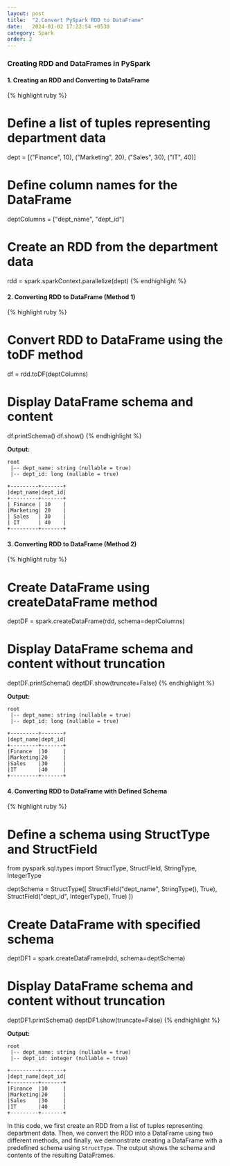 ```yaml
---
layout: post
title:  "2.Convert PySpark RDD to DataFrame"
date:   2024-01-02 17:22:54 +0530
category: Spark
order: 2
---
```


### Creating RDD and DataFrames in PySpark

#### 1. Creating an RDD and Converting to DataFrame

{% highlight ruby %}

# Define a list of tuples representing department data
dept = [("Finance", 10), ("Marketing", 20), ("Sales", 30), ("IT", 40)]

# Define column names for the DataFrame
deptColumns = ["dept_name", "dept_id"]

# Create an RDD from the department data
rdd = spark.sparkContext.parallelize(dept)
{% endhighlight %}

#### 2. Converting RDD to DataFrame (Method 1)

{% highlight ruby %}

# Convert RDD to DataFrame using the toDF method
df = rdd.toDF(deptColumns)

# Display DataFrame schema and content
df.printSchema()
df.show()
{% endhighlight %}

**Output:**
```
root
 |-- dept_name: string (nullable = true)
 |-- dept_id: long (nullable = true)

+---------+-------+
|dept_name|dept_id|
+---------+-------+
| Finance | 10    |
|Marketing| 20    |
| Sales   | 30    |
| IT      | 40    |
+---------+-------+
```

#### 3. Converting RDD to DataFrame (Method 2)

{% highlight ruby %}
# Create DataFrame using createDataFrame method
deptDF = spark.createDataFrame(rdd, schema=deptColumns)

# Display DataFrame schema and content without truncation
deptDF.printSchema()
deptDF.show(truncate=False)
{% endhighlight %}

**Output:**
```
root
 |-- dept_name: string (nullable = true)
 |-- dept_id: long (nullable = true)

+---------+-------+
|dept_name|dept_id|
+---------+-------+
|Finance  |10     |
|Marketing|20     |
|Sales    |30     |
|IT       |40     |
+---------+-------+
```

#### 4. Converting RDD to DataFrame with Defined Schema

{% highlight ruby %}
# Define a schema using StructType and StructField
from pyspark.sql.types import StructType, StructField, StringType, IntegerType

deptSchema = StructType([
    StructField("dept_name", StringType(), True),
    StructField("dept_id", IntegerType(), True)
])

# Create DataFrame with specified schema
deptDF1 = spark.createDataFrame(rdd, schema=deptSchema)

# Display DataFrame schema and content without truncation
deptDF1.printSchema()
deptDF1.show(truncate=False)
{% endhighlight %}

**Output:**
```
root
 |-- dept_name: string (nullable = true)
 |-- dept_id: integer (nullable = true)

+---------+-------+
|dept_name|dept_id|
+---------+-------+
|Finance  |10     |
|Marketing|20     |
|Sales    |30     |
|IT       |40     |
+---------+-------+
```

In this code, we first create an RDD from a list of tuples representing department data. Then, we convert the RDD into a DataFrame using two different methods, and finally, we demonstrate creating a DataFrame with a predefined schema using `StructType`. The output shows the schema and contents of the resulting DataFrames.





